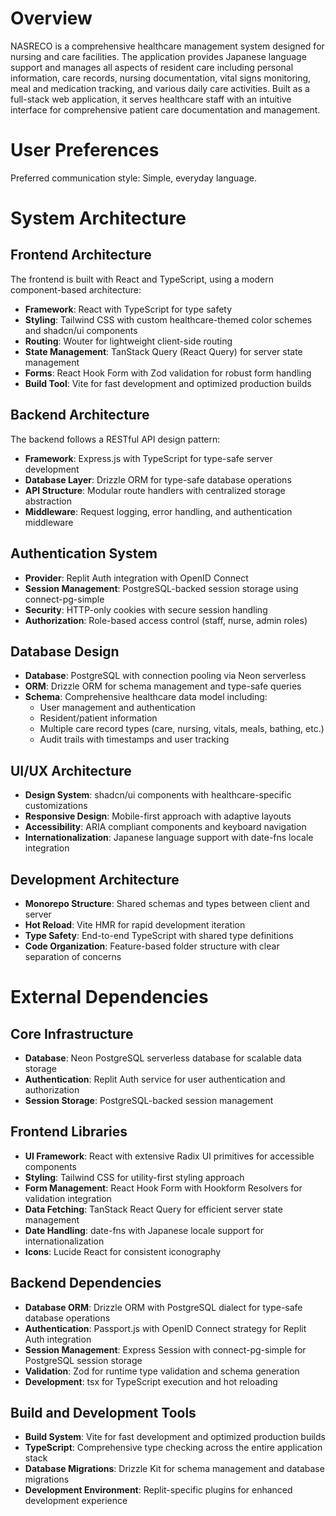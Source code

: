 # Overview

NASRECO is a comprehensive healthcare management system designed for nursing and care facilities. The application provides Japanese language support and manages all aspects of resident care including personal information, care records, nursing documentation, vital signs monitoring, meal and medication tracking, and various daily care activities. Built as a full-stack web application, it serves healthcare staff with an intuitive interface for comprehensive patient care documentation and management.

# User Preferences

Preferred communication style: Simple, everyday language.

# System Architecture

## Frontend Architecture
The frontend is built with React and TypeScript, using a modern component-based architecture:
- **Framework**: React with TypeScript for type safety
- **Styling**: Tailwind CSS with custom healthcare-themed color schemes and shadcn/ui components
- **Routing**: Wouter for lightweight client-side routing
- **State Management**: TanStack Query (React Query) for server state management
- **Forms**: React Hook Form with Zod validation for robust form handling
- **Build Tool**: Vite for fast development and optimized production builds

## Backend Architecture
The backend follows a RESTful API design pattern:
- **Framework**: Express.js with TypeScript for type-safe server development
- **Database Layer**: Drizzle ORM for type-safe database operations
- **API Structure**: Modular route handlers with centralized storage abstraction
- **Middleware**: Request logging, error handling, and authentication middleware

## Authentication System
- **Provider**: Replit Auth integration with OpenID Connect
- **Session Management**: PostgreSQL-backed session storage using connect-pg-simple
- **Security**: HTTP-only cookies with secure session handling
- **Authorization**: Role-based access control (staff, nurse, admin roles)

## Database Design
- **Database**: PostgreSQL with connection pooling via Neon serverless
- **ORM**: Drizzle ORM for schema management and type-safe queries
- **Schema**: Comprehensive healthcare data model including:
  - User management and authentication
  - Resident/patient information
  - Multiple care record types (care, nursing, vitals, meals, bathing, etc.)
  - Audit trails with timestamps and user tracking

## UI/UX Architecture
- **Design System**: shadcn/ui components with healthcare-specific customizations
- **Responsive Design**: Mobile-first approach with adaptive layouts
- **Accessibility**: ARIA compliant components and keyboard navigation
- **Internationalization**: Japanese language support with date-fns locale integration

## Development Architecture
- **Monorepo Structure**: Shared schemas and types between client and server
- **Hot Reload**: Vite HMR for rapid development iteration
- **Type Safety**: End-to-end TypeScript with shared type definitions
- **Code Organization**: Feature-based folder structure with clear separation of concerns

# External Dependencies

## Core Infrastructure
- **Database**: Neon PostgreSQL serverless database for scalable data storage
- **Authentication**: Replit Auth service for user authentication and authorization
- **Session Storage**: PostgreSQL-backed session management

## Frontend Libraries
- **UI Framework**: React with extensive Radix UI primitives for accessible components
- **Styling**: Tailwind CSS for utility-first styling approach
- **Form Management**: React Hook Form with Hookform Resolvers for validation integration
- **Data Fetching**: TanStack React Query for efficient server state management
- **Date Handling**: date-fns with Japanese locale support for internationalization
- **Icons**: Lucide React for consistent iconography

## Backend Dependencies
- **Database ORM**: Drizzle ORM with PostgreSQL dialect for type-safe database operations
- **Authentication**: Passport.js with OpenID Connect strategy for Replit Auth integration
- **Session Management**: Express Session with connect-pg-simple for PostgreSQL session storage
- **Validation**: Zod for runtime type validation and schema generation
- **Development**: tsx for TypeScript execution and hot reloading

## Build and Development Tools
- **Build System**: Vite for fast development and optimized production builds
- **TypeScript**: Comprehensive type checking across the entire application stack
- **Database Migrations**: Drizzle Kit for schema management and database migrations
- **Development Environment**: Replit-specific plugins for enhanced development experience